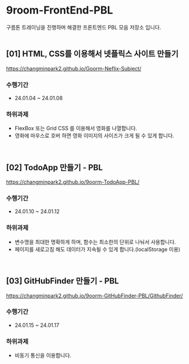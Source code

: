 # 9room-FrontEnd-PBL
구름톤 트레이닝을 진행하며 해결한 프론트엔드 PBL 모음 저장소 입니다.  
<br>

## [01] HTML, CSS를 이용해서 넷플릭스 사이트 만들기
https://changminpark2.github.io/Goorm-Neflix-Subject/

### 수행기간
* 24.01.04 ~ 24.01.08

### 하위과제
* FlexBox 또는 Grid CSS 를 이용해서 영화를 나열합니다.
* 영화에 마우스로 호버 하면 영화 이미지의 사이즈가 크게 될 수 있게 합니다.
<br>

## [02] TodoApp 만들기 - PBL
https://changminpark2.github.io/9oorm-TodoApp-PBL/

### 수행기간
* 24.01.10 ~ 24.01.12

### 하위과제
* 변수명을 최대한 명확하게 하며, 함수는 최소한의 단위로 나눠서 사용합니다.
* 페이지를 새로고침 해도 데이터가 지속될 수 있게 합니다.(localStorage 이용)
<br>

## [03] GitHubFinder 만들기 - PBL
https://changminpark2.github.io/9oorm-GitHubFinder-PBL/GithubFinder/

### 수행기간
* 24.01.15 ~ 24.01.17

### 하위과제
* 비동기 통신을 이용합니다.
<br>


